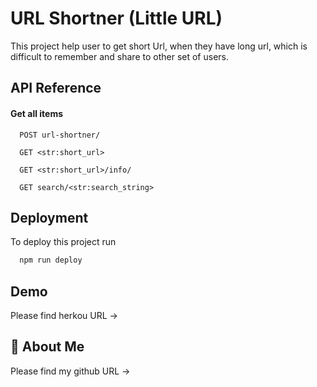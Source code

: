 
# URL Shortner (Little URL)

This project help user to get short Url, when they have long url, which is difficult to remember and share to other set of users.


## API Reference

#### Get all items

```http
  POST url-shortner/

```
```http
  GET <str:short_url>
```
```http
  GET <str:short_url>/info/
```
```http
  GET search/<str:search_string>
```
## Deployment

To deploy this project run

```bash
  npm run deploy
```


## Demo

Please find herkou URL -> 


## 🚀 About Me
Please find my github URL ->


